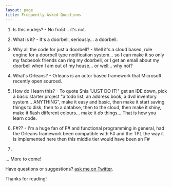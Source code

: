 ```yaml
---
layout: page
title: Frequently Asked Questions
---
```


1. Is this nudejs? - No fro5t... it's not.  

2. What is it? - It's a doorbell, seriously... a doorbell.  

3. Why all the code for just a doorbell? - Well it's a cloud based, rule engine for a doorbell type notification system... so I can make it so only my facbeook friends can ring my doorbell, or I get an email about my doorbell when I am out of my house... or well... why not?  

4. What's Orleans? - Orleans is an actor based framework that Microsoft recently open sourced.  

5. How do I learn this? - To quote Shia "JUST DO IT!" get an IDE down, pick a basic starter project "a todo list, an address book, a dvd inventory system... ANYTHING", make it easy and basic, then make it start saving things to disk, then to a databse, then to the cloud, then make it shiny, make it flash different colours... make it *do* things... That is how you learn code. 

6. F#?? - I'm a huge fan of F# and functional programming in general, had the Orleans framework been compatible with F# and the TPL the way it is implemented here then this middle tier would have been an F# 

7. 

... More to come!   

Have questions or suggestions? [ask me on Twitter](https://twitter.com/MikeDoesCode).

Thanks for reading!